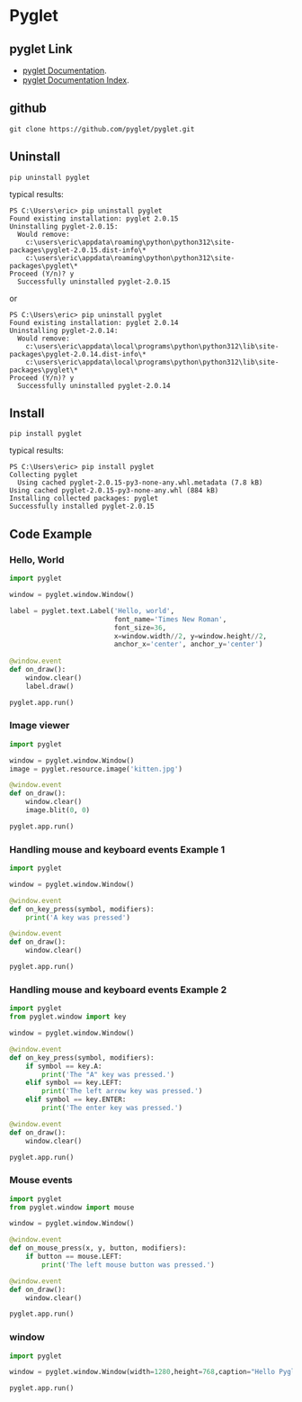 # Pyglet

## pyglet Link

-  [pyglet Documentation](https://pyglet.readthedocs.io/).
-  [pyglet Documentation Index](https://pythonhosted.org/pyglet/).


## github

```
git clone https://github.com/pyglet/pyglet.git
```

## Uninstall
```
pip uninstall pyglet
```

typical results:
```
PS C:\Users\eric> pip uninstall pyglet
Found existing installation: pyglet 2.0.15
Uninstalling pyglet-2.0.15:
  Would remove:
    c:\users\eric\appdata\roaming\python\python312\site-packages\pyglet-2.0.15.dist-info\*
    c:\users\eric\appdata\roaming\python\python312\site-packages\pyglet\*
Proceed (Y/n)? y
  Successfully uninstalled pyglet-2.0.15
```

or
```
PS C:\Users\eric> pip uninstall pyglet
Found existing installation: pyglet 2.0.14
Uninstalling pyglet-2.0.14:
  Would remove:
    c:\users\eric\appdata\local\programs\python\python312\lib\site-packages\pyglet-2.0.14.dist-info\*
    c:\users\eric\appdata\local\programs\python\python312\lib\site-packages\pyglet\*
Proceed (Y/n)? y
  Successfully uninstalled pyglet-2.0.14
```

## Install
```
pip install pyglet
```

typical results:
```
PS C:\Users\eric> pip install pyglet
Collecting pyglet
  Using cached pyglet-2.0.15-py3-none-any.whl.metadata (7.8 kB)
Using cached pyglet-2.0.15-py3-none-any.whl (884 kB)
Installing collected packages: pyglet
Successfully installed pyglet-2.0.15
```
## Code Example

### Hello, World

```python
import pyglet

window = pyglet.window.Window()

label = pyglet.text.Label('Hello, world',
                          font_name='Times New Roman',
                          font_size=36,
                          x=window.width//2, y=window.height//2,
                          anchor_x='center', anchor_y='center')
                          
@window.event
def on_draw():
    window.clear()
    label.draw()

pyglet.app.run()
```

### Image viewer

```python
import pyglet

window = pyglet.window.Window()
image = pyglet.resource.image('kitten.jpg')

@window.event
def on_draw():
    window.clear()
    image.blit(0, 0)

pyglet.app.run()
```

### Handling mouse and keyboard events Example 1

```python
import pyglet

window = pyglet.window.Window()

@window.event
def on_key_press(symbol, modifiers):
    print('A key was pressed')

@window.event
def on_draw():
    window.clear()

pyglet.app.run()
```

### Handling mouse and keyboard events Example 2

```python
import pyglet
from pyglet.window import key

window = pyglet.window.Window()

@window.event
def on_key_press(symbol, modifiers):
    if symbol == key.A:
        print('The "A" key was pressed.')
    elif symbol == key.LEFT:
        print('The left arrow key was pressed.')
    elif symbol == key.ENTER:
        print('The enter key was pressed.')

@window.event
def on_draw():
    window.clear()

pyglet.app.run()
```

### Mouse events

```python
import pyglet
from pyglet.window import mouse

window = pyglet.window.Window()

@window.event
def on_mouse_press(x, y, button, modifiers):
    if button == mouse.LEFT:
        print('The left mouse button was pressed.')        

@window.event
def on_draw():
    window.clear()

pyglet.app.run()
```

### window

```python
import pyglet

window = pyglet.window.Window(width=1280,height=768,caption="Hello Pyglet")

pyglet.app.run()
```